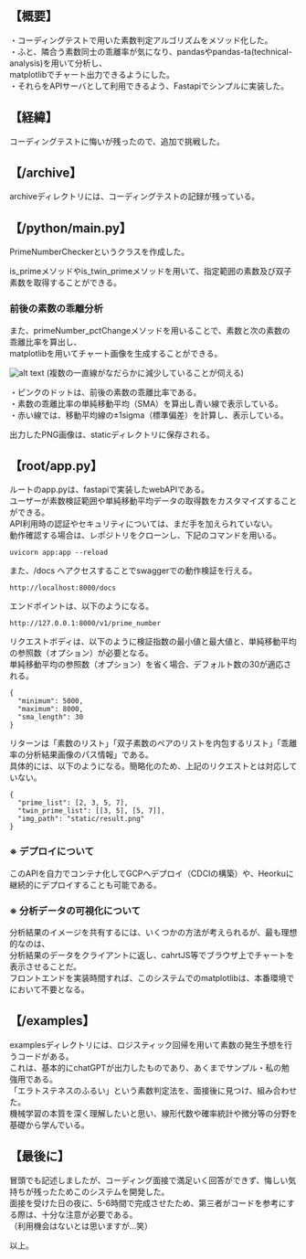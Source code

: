   ## 【概要】
・コーディングテストで用いた素数判定アルゴリズムをメソッド化した。  
・ふと、隣合う素数同士の乖離率が気になり、pandasやpandas-ta(technical-analysis)を用いて分析し、  
  matplotlibでチャート出力できるようにした。  
・それらをAPIサーバとして利用できるよう、Fastapiでシンプルに実装した。  
## 【経緯】
コーディングテストに悔いが残ったので、追加で挑戦した。   
## 【/archive】
archiveディレクトリには、コーディングテストの記録が残っている。  
## 【/python/main.py】
PrimeNumberCheckerというクラスを作成した。 
   
is_primeメソッドやis_twin_primeメソッドを用いて、指定範囲の素数及び双子素数を取得することができる。  

### 前後の素数の乖離分析
また、primeNumber_pctChangeメソッドを用いることで、素数と次の素数の乖離比率を算出し、  
matplotlibを用いてチャート画像を生成することができる。 

![alt text](https://github.com/v3vapp/storage/blob/main/img/result.png?raw=true)
 (複数の一直線がなだらかに減少していることが伺える)  
   
・ピンクのドットは、前後の素数の乖離比率である。  
・素数の乖離比率の単純移動平均（SMA）を算出し青い線で表示している。   
・赤い線では、移動平均線の±1sigma（標準偏差）を計算し、表示している。   
 
出力したPNG画像は、staticディレクトリに保存される。  
    
## 【root/app.py】
ルートのapp.pyは、fastapiで実装したwebAPIである。  
ユーザーが素数検証範囲や単純移動平均データの取得数をカスタマイズすることができる。  
API利用時の認証やセキュリティについては、まだ手を加えられていない。  
動作確認する場合は、レポジトリをクローンし、下記のコマンドを用いる。  
```
uvicorn app:app --reload  
```
また、/docs へアクセスすることでswaggerでの動作検証を行える。  
```
http://localhost:8000/docs
```
エンドポイントは、以下のようになる。
```
http://127.0.0.1:8000/v1/prime_number
```
リクエストボディは、以下のように検証指数の最小値と最大値と、単純移動平均の参照数（オプション）が必要となる。  
単純移動平均の参照数（オプション）を省く場合、デフォルト数の30が適応される。  
```
{
  "minimum": 5000,
  "maximum": 8000,
  "sma_length": 30
}
```
リターンは「素数のリスト」「双子素数のペアのリストを内包するリスト」「乖離率の分析結果画像のパス情報」である。  
具体的には、以下のようになる。簡略化のため、上記のリクエストとは対応していない。  

```
{
  "prime_list": [2, 3, 5, 7], 
  "twin_prime_list": [[3, 5], [5, 7]], 
  "img_path": "static/result.png"
}
```
### ※ デプロイについて
このAPIを自力でコンテナ化してGCPへデプロイ（CDCIの構築）や、Heorkuに継続的にデプロイすることも可能である。  

### ※ 分析データの可視化について
分析結果のイメージを共有するには、いくつかの方法が考えられるが、最も理想的なのは、  
分析結果のデータをクライアントに返し、cahrtJS等でブラウザ上でチャートを表示させることだ。   
フロントエンドを実装時間すれば、このシステムでのmatplotlibは、本番環境でにおいて不要となる。  

## 【/examples】
examplesディレクトリには、ロジスティック回帰を用いて素数の発生予想を行うコードがある。  
これは、基本的にchatGPTが出力したものであり、あくまでサンプル・私の勉強用である。  
「エラトステネスのふるい」という素数判定法を、面接後に見つけ、組み合わせた。  
機械学習の本質を深く理解したいと思い、線形代数や確率統計や微分等の分野を基礎から学んでいる。  
 
## 【最後に】
冒頭でも記述しましたが、コーディング面接で満足いく回答ができず、悔しい気持ちが残ったためこのシステムを開発した。  
面接を受けた日の夜に、5-6時間で完成させたため、第三者がコードを参考にする際は、十分な注意が必要である。  
（利用機会はないとは思いますが...笑）    
   
以上。  
